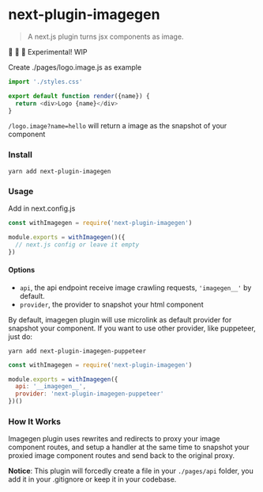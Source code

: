 # next-plugin-imagegen
> A next.js plugin turns jsx components as image.

🚧 🚧 🚧 
Experimental! WIP

Create ./pages/logo.image.js as example
```js
import './styles.css'

export default function render({name}) {
  return <div>Logo {name}</div>
}
```

`/logo.image?name=hello` will return a image as the snapshot of your component

### Install

```
yarn add next-plugin-imagegen
```
### Usage

Add in next.config.js

```js
const withImagegen = require('next-plugin-imagegen')

module.exports = withImagegen()({
  // next.js config or leave it empty
})
```
#### Options

* `api`, the api endpoint receive image crawling requests, `'imagegen__'` by default.
* `provider`, the provider to snapshot your html component

By default, imagegen plugin will use microlink as default provider for snapshot your component. If you want to use other provider, like puppeteer, just do:


```
yarn add next-plugin-imagegen-puppeteer
```

```js
const withImagegen = require('next-plugin-imagegen')

module.exports = withImagegen({
  api: '__imagegen__',
  provider: 'next-plugin-imagegen-puppeteer'
})()
```
### How It Works

Imagegen plugin uses rewrites and redirects to proxy your image component routes, and setup a handler at the same time to snapshot your proxied image component routes and send back to the original proxy.

**Notice**: This plugin will forcedly create a file in your `./pages/api` folder, you add it in your .gitignore or keep it in your codebase.
